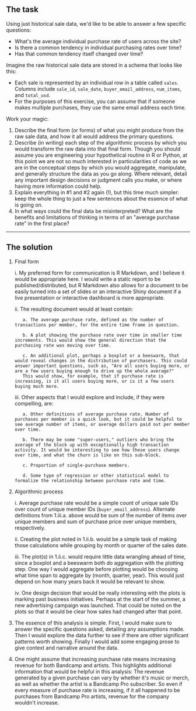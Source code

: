 ## The task

Using just historical sale data, we'd like to be able to answer a few specific questions:

  * What's the average individual purchase rate of users across the site?
  * Is there a common tendency in individual purchasing rates over time?
  * Has that common tendency itself changed over time?

Imagine the raw historical sale data are stored in a schema that looks like this:

  * Each sale is represented by an individual row in a table called `sales`. Columns include `sale_id`, `sale_date`, `buyer_email_address`, `num_items`, and `total_usd`.
  * For the purposes of this exercise, you can assume that if someone makes multiple purchases, they use the same email address each time.

Work your magic:

  1. Describe the final form (or forms) of what you might produce from the raw sale data, and how it all would address the primary questions.
  2. Describe (in writing) each step of the algorithmic process by which you would transform the raw data into that final form. Though you should assume you are engineering your hypothetical routine in R or Python, at this point we are not so much interested in particularities of code as we are in the conceptual steps by which you would aggregate, manipulate, and generally structure the data as you go along. Where relevant, detail any important design decisions or judgment calls you make, or where having more information could help.
  3. Explain everything in #1 and #2 again (!), but this time much simpler: keep the whole thing to just a few sentences about the essence of what is going on.
  4. In what ways could the final data be misinterpreted? What are the benefits and limitations of thinking in terms of an "average purchase rate" in the first place?

---

## The solution

  1. Final form
  
      i. My preferred form for communication is R Markdown, and I believe it would be appropriate here. I would write a static report to be published/distributed, but R Markdown also allows for a document to be easily turned into a set of slides or an interactive Shiny document if a live presentation or interactive dashboard is more appropriate.
    
      ii. The resulting document would at least contain:
      
            a. The average purchase rate, defined as the number of transactions per member, for the entire time frame in question.
      
            b. A plot showing the purchase rate over time in smaller time increments. This would show the general direction that the purchasing rate was moving over time.
      
            c. An additional plot, perhaps a boxplot or a beeswarm, that would reveal changes in the distribution of purchasers. This could answer important questions, such as, "Are all users buying more, or are a few users buying enough to drive up the whole average?"
            This would show, for example, that if purchase rate is increasing, is it all users buying more, or is it a few users buying much more.
          
      iii. Other aspects that I would explore and include, if they were compelling, are:
  
            a. Other definitions of average purchase rate. Number of purchases per member is a quick look, but it could be helpful to see average number of items, or average dollars paid out per member over time. 
      
            b. There may be some "super-users," outliers who bring the average of the block up with exceptionally high transaction activity. It would be interesting to see how these users change over time, and what the churn is like on this sub-block.
      
            c. Proportion of single-purchase members.
      
            d. Some type of regression or other statistical model to formalize the relationship between purchase rate and time.
  
  2. Algorithmic process
      
      i. Average purchase rate would be a simple count of unique sale IDs over count of unique member IDs (`buyer_email_address`). Alternate definitions from 1.iii.a. above would be sum of the number of items over unique members and sum of purchase price over unique members, respectively.
      
      ii. Creating the plot noted in 1.ii.b. would be a simple task of making those calculations while grouping by month or quarter of the sales date.
      
      iii. The plot(s) in 1.ii.c. would require little data wrangling ahead of time, since a boxplot and a beeswarm both do aggregation with the plotting step. One way I would aggregate before plotting would be choosing what time span to aggregate by (month, quarter, year). This would just depend on how many years back it would be relevant to show.
      
      iv. One design decision that would be really interesting with the plots is marking past business initiatives. Perhaps at the start of the summer, a new advertising campaign was launched. That could be noted on the plots so that it would be clear how sales had changed after that point.
      
  3. The essence of this analysis is simple. First, I would make sure to answer the specific questions asked, detailing any assumptions made. Then I would explore the data further to see if there are other significant patterns worth showing. Finally I would add some engaging prose to give context and narrative around the data.
  
  4. One might assume that increasing purchase rate means increasing revenue for both Bandcamp and artists. This highlights additional information that would be helpful in this analysis: The revenue generated by a given purchase can vary by whether it's music or merch, as well as whether the artist is a Bandcamp Pro subscriber. So even if every measure of purchase rate is increasing, if it all happened to be purchases from Bandcamp Pro artists, revenue for the company wouldn't increase. 
